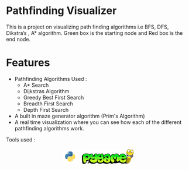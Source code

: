 # Pathfinding Visualizer 
This is a project on visualizing path finding algorithms i.e BFS, DFS, Dikstra’s , A* algorithm.
Green box is the starting node and Red box is the end node.

# Features <a name="features"></a>
* Pathfinding Algorithms Used :
   * A* Search 
   * Dijkstras Algorithm 
   * Greedy Best First Search 
   * Breadth First Search 
   * Depth First Search 
* A built in maze generator algorithm (Prim's Algorithm)
* A real time visualization where you can see how each of the different pathfinding algorithms work.

Tools used :
<p align="center">
<img src="https://raw.githubusercontent.com/github/explore/80688e429a7d4ef2fca1e82350fe8e3517d3494d/topics/python/python.png" alt="Python" height="40" style="vertical-align:top; margin:4px">
<img src="https://github.com/pygame/pygame/blob/main/docs/reST/_static/pygame_logo.svg" alt="VS Code" height="40" style="vertical-align:top; margin:4px">
</p>

